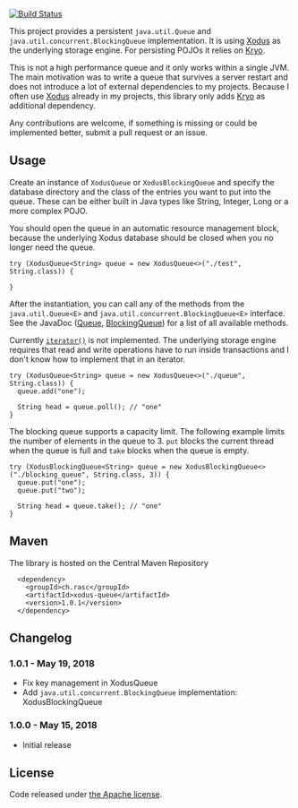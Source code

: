 [![Build Status](https://api.travis-ci.org/ralscha/xodus-queue.png)](https://travis-ci.org/ralscha/xodus-queue)

This project provides a persistent `java.util.Queue` and `java.util.concurrent.BlockingQueue` implementation. It is using [Xodus](https://github.com/JetBrains/xodus) as the underlying storage engine. 
For persisting POJOs it relies on [Kryo](https://github.com/EsotericSoftware/kryo).

This is not a high performance queue and it only works within a single JVM. The main motivation was to write a queue that survives a server restart and does 
not introduce a lot of external dependencies to my projects. Because I often use [Xodus](https://github.com/JetBrains/xodus) already in my projects, this library
only adds [Kryo](https://github.com/EsotericSoftware/kryo) as additional dependency. 

Any contributions are welcome, if something is missing or could be implemented better, submit a pull request or an issue.


## Usage

Create an instance of `XodusQueue` or `XodusBlockingQueue` and specify the database directory and the class of the entries you want to put into the queue. 
These can be either built in Java types like String, Integer, Long or a more complex POJO. 

You should open the queue in an automatic resource management block, because the underlying Xodus database should be closed 
when you no longer need the queue. 
 
```
try (XodusQueue<String> queue = new XodusQueue<>("./test", String.class)) {

}
```

After the instantiation, you can call any of the methods from the `java.util.Queue<E>` and `java.util.concurrent.BlockingQueue<E>` interface.
See the JavaDoc ([Queue](https://docs.oracle.com/javase/10/docs/api/java/util/Queue.html), [BlockingQueue](https://docs.oracle.com/javase/10/docs/api/java/util/concurrent/BlockingQueue.html)) for a list of all available methods.

Currently [`iterator()`](https://docs.oracle.com/javase/10/docs/api/java/util/Collection.html#iterator()) is not implemented.
The underlying storage engine requires that read and write operations have to run inside transactions and I don't know how
to implement that in an iterator. 

```
try (XodusQueue<String> queue = new XodusQueue<>("./queue", String.class)) {
  queue.add("one");

  String head = queue.poll(); // "one"
}
```

The blocking queue supports a capacity limit. The following example limits the number of elements in the queue to 3. 
`put` blocks the current thread when the queue is full and `take` blocks when the queue is empty.
```
try (XodusBlockingQueue<String> queue = new XodusBlockingQueue<>("./blocking_queue", String.class, 3)) {
  queue.put("one");
  queue.put("two");
			
  String head = queue.take(); // "one"
}
```


## Maven
The library is hosted on the Central Maven Repository
```
  <dependency>
    <groupId>ch.rasc</groupId>
    <artifactId>xodus-queue</artifactId>
    <version>1.0.1</version>
  </dependency>
```


## Changelog

### 1.0.1 - May 19, 2018
  * Fix key management in XodusQueue
  * Add `java.util.concurrent.BlockingQueue` implementation: XodusBlockingQueue


### 1.0.0 - May 15, 2018
  * Initial release


## License
Code released under [the Apache license](http://www.apache.org/licenses/).
